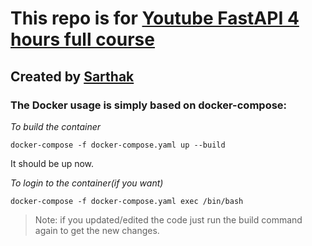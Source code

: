 # This repo is for [Youtube FastAPI 4 hours full course](https://www.youtube.com/watch?v=7t2alSnE2-I)

## Created by [Sarthak](https://twitter.com/Sarthaksavvy)

### The Docker usage is simply based on docker-compose:

*To build the container*

```
docker-compose -f docker-compose.yaml up --build
```
It should be up now.

*To login to the container(if you want)*

```
docker-compose -f docker-compose.yaml exec /bin/bash
```


> Note: if you updated/edited the code just run the build command again to get the new changes.

